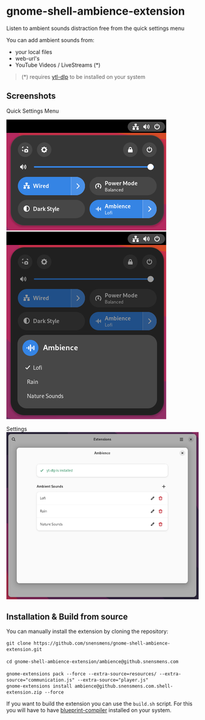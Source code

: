 # gnome-shell-ambience-extension
Listen to ambient sounds distraction free from the quick settings menu

You can add ambient sounds from:

- your local files
- web-url's
- YouTube Videos / LiveStreams (*)

> (*) requires [ytl-dlp](https://github.com/yt-dlp/yt-dlp) to be installed on your system

## Screenshots
Quick Settings Menu

![](resources/screenshots/qsm-closed.png)
![](resources/screenshots/qsm-open.png)

Settings
![](resources/screenshots/settings.png)

## Installation & Build from source
You can manually install the extension by cloning the repository:
```
git clone https://github.com/snensmens/gnome-shell-ambience-extension.git

cd gnome-shell-ambience-extension/ambience@github.snensmens.com

gnome-extensions pack --force --extra-source=resources/ --extra-source="communication.js" --extra-source="player.js"
gnome-extensions install ambience@github.snensmens.com.shell-extension.zip --force
```

If you want to build the extension you can use the `build.sh` script. For this you will have to have [blueprint-compiler](https://jwestman.pages.gitlab.gnome.org/blueprint-compiler/index.html) installed on your system.
